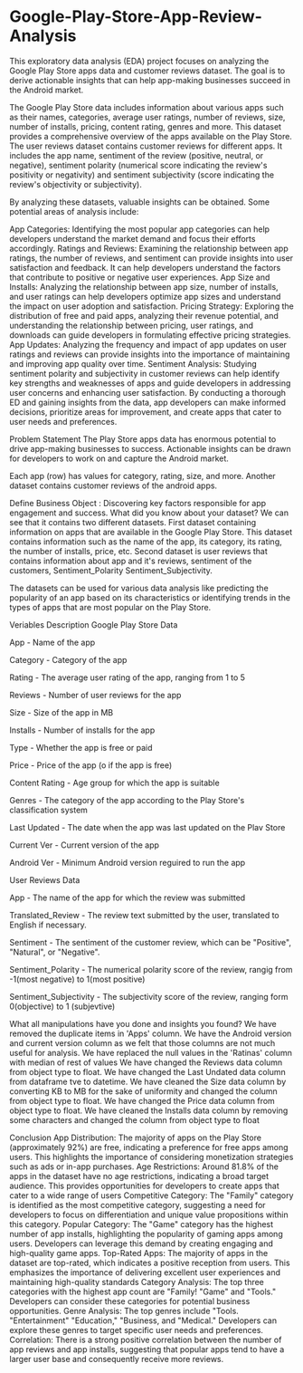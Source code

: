 # Google-Play-Store-App-Review-Analysis

This exploratory data analysis (EDA) project focuses on analyzing the Google Play Store apps data and customer reviews dataset. The goal is to derive actionable insights that can help app-making businesses succeed in the Android market.

The Google Play Store data includes information about various apps such as their names, categories, average user ratings, number of reviews, size, number of installs, pricing, content rating, genres and more. This dataset provides a comprehensive overview of the apps available on the Play Store. The user reviews dataset contains customer reviews for different apps. It includes the app name, sentiment of the review (positive, neutral, or negative), sentiment polarity (numerical score indicating the review's positivity or negativity) and sentiment subjectivity (score indicating the review's objectivity or subjectivity).

By analyzing these datasets, valuable insights can be obtained. Some potential areas of analysis include:

App Categories: Identifying the most popular app categories can help developers understand the market demand and focus their efforts accordingly.
Ratings and Reviews: Examining the relationship between app ratings, the number of reviews, and sentiment can provide insights into user satisfaction and feedback. It can help developers understand the factors that contribute to positive or negative user experiences.
App Size and Installs: Analyzing the relationship between app size, number of installs, and user ratings can help developers optimize app sizes and understand the impact on user adoption and satisfaction.
Pricing Strategy: Exploring the distribution of free and paid apps, analyzing their revenue potential, and understanding the relationship between pricing, user ratings, and downloads can guide developers in formulating effective pricing strategies.
App Updates: Analyzing the frequency and impact of app updates on user ratings and reviews can provide insights into the importance of maintaining and improving app quality over time.
Sentiment Analysis: Studying sentiment polarity and subjectivity in customer reviews can help identify key strengths and weaknesses of apps and guide developers in addressing user concerns and enhancing user satisfaction.
By conducting a thorough ED and gaining insights from the data, app developers can make informed decisions, prioritize areas for improvement, and create apps that cater to user needs and preferences.

Problem Statement
The Play Store apps data has enormous potential to drive app-making businesses to success. Actionable insights can be drawn for developers to work on and capture the Android market.

Each app (row) has values for category, rating, size, and more. Another dataset contains customer reviews of the android apps.

Define Business Object :
Discovering key factors responsible for app engagement and success.
What did you know about your dataset?
We can see that it contains two different datasets. First dataset containing information on apps that are available in the Google Play Store. This dataset contains information such as the name of the app, its category, its rating, the number of installs, price, etc. Second dataset is user reviews that contains information about app and it's reviews, sentiment of the customers, Sentiment_Polarity Sentiment_Subjectivity.

The datasets can be used for various data analysis like predicting the popularity of an app based on its characteristics or identifying trends in the types of apps that are most popular on the Play Store.

Veriables Description
Google Play Store Data

App - Name of the app

Category - Category of the app

Rating - The average user rating of the app, ranging from 1 to 5

Reviews - Number of user reviews for the app

Size - Size of the app in MB

Installs - Number of installs for the app

Type - Whether the app is free or paid

Price - Price of the app (o if the app is free)

Content Rating - Age group for which the app is suitable

Genres - The category of the app according to the Play Store's classification system

Last Updated - The date when the app was last updated on the Plav Store

Current Ver - Current version of the app

Android Ver - Minimum Android version reguired to run the app

User Reviews Data

App - The name of the app for which the review was submitted

Translated_Review - The review text submitted by the user, translated to English if necessary.

Sentiment - The sentiment of the customer review, which can be "Positive", "Natural", or "Negative".

Sentiment_Polarity - The numerical polarity score of the review, rangig from -1(most negative) to 1(most positive)

Sentiment_Subjectivity - The subjectivity score of the review, ranging form 0(objective) to 1 (subjevtive)

What all manipulations have you done and insights you found?
We have removed the duplicate items in 'Apps' column.
We have the Android version and current version column as we felt that those columns are not much useful for analysis.
We have replaced the null values in the 'Ratinas' column with median of rest of values
We have changed the Reviews data column from object type to float.
We have changed the Last Undated data column from dataframe tve to datetime.
We have cleaned the Size data column by converting KB to MB for the sake of uniformity and changed the column from object type to float.
We have changed the Price data column from object type to float.
We have cleaned the Installs data column by removing some characters and changed the column from object type to float

Conclusion
App Distribution: The majority of apps on the Play Store (approximately 92%) are free, indicating a preference for free apps among users. This highlights the importance of considering monetization strategies such as ads or in-app purchases.
Age Restrictions: Around 81.8% of the apps in the dataset have no age restrictions, indicating a broad target audience. This provides opportunities for developers to create apps that cater to a wide range of users
Competitive Category: The "Family" category is identified as the most competitive category, suggesting a need for developers to focus on differentiation and unique value propositions within this category.
Popular Category: The "Game" category has the highest number of app installs, highlighting the popularity of gaming apps among users. Developers can leverage this demand by creating engaging and high-quality game apps.
Top-Rated Apps: The majority of apps in the dataset are top-rated, which indicates a positive reception from users. This emphasizes the importance of delivering excellent user experiences and maintaining high-quality standards
Category Analysis: The top three categories with the highest app count are "Family! "Game" and "Tools." Developers can consider these categories for potential business opportunities.
Genre Analysis: The top genres include "Tools. "Entertainment" "Education," "Business, and "Medical." Developers can explore these genres to target specific user needs and preferences.
Correlation: There is a strong positive correlation between the number of app reviews and app installs, suggesting that popular apps tend to have a larger user base and consequently receive more reviews.


